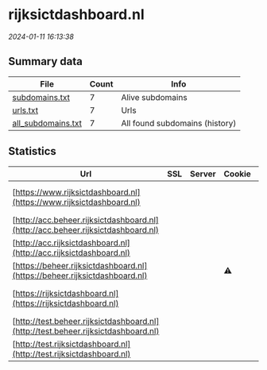 # rijksictdashboard.nl
*2024-01-11 16:13:38*
## Summary data
| File       | Count | Info |
|------------|-------|------|
|[subdomains.txt](/data/rijksictdashboard.nl/subdomains.txt)|7|Alive subdomains|
|[urls.txt](/data/rijksictdashboard.nl/urls.txt)|7|Urls|
|[all_subdomains.txt](/data/rijksictdashboard.nl/all_subdomains.txt)|7|All found subdomains (history)|
## Statistics
| Url | SSL | Server | Cookie | HSTS | CSP | XFO | XXP | RP | Tech |Title |
|------------|-------|------|------|------|------|------|------|------|------|------|
|[https://www.rijksictdashboard.nl](https://www.rijksictdashboard.nl)| || |:white_check_mark: | 1:white_check_mark: | | 3:white_check_mark: |HSTS|Rijks ICT-dashbo...|
|[http://acc.beheer.rijksictdashboard.nl](http://acc.beheer.rijksictdashboard.nl)| || | | | | | 3:white_check_mark: |||
|[http://acc.rijksictdashboard.nl](http://acc.rijksictdashboard.nl)| || | | | | | 3:white_check_mark: |||
|[https://beheer.rijksictdashboard.nl](https://beheer.rijksictdashboard.nl)| ||:warning: |:white_check_mark: | | 1:white_check_mark: | | 3:white_check_mark: |HSTS||
|[https://rijksictdashboard.nl](https://rijksictdashboard.nl)| || |:white_check_mark: | 1:white_check_mark: | | 3:white_check_mark: |HSTS|Rijks ICT-dashbo...|
|[http://test.beheer.rijksictdashboard.nl](http://test.beheer.rijksictdashboard.nl)| || | | | | | 3:white_check_mark: |||
|[http://test.rijksictdashboard.nl](http://test.rijksictdashboard.nl)| || | | | | | 3:white_check_mark: |||